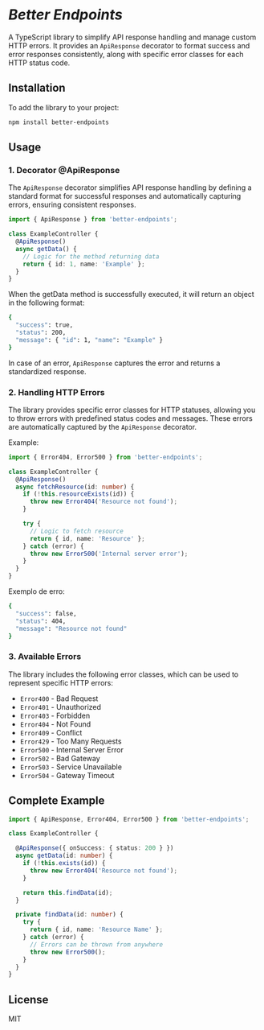   # _Better Endpoints_

A TypeScript library to simplify API response handling and manage custom HTTP errors. It provides an `ApiResponse` decorator to format success and error responses consistently, along with specific error classes for each HTTP status code.

## Installation

To add the library to your project:

```bash
npm install better-endpoints
```

## Usage

### 1. Decorator @ApiResponse

The `ApiResponse` decorator simplifies API response handling by defining a standard format for successful responses and automatically capturing errors, ensuring consistent responses.

```typescript
import { ApiResponse } from 'better-endpoints';

class ExampleController {
  @ApiResponse()
  async getData() {
    // Logic for the method returning data
    return { id: 1, name: 'Example' };
  }
}
```

When the getData method is successfully executed, it will return an object in the following format:

```bash
{
  "success": true,
  "status": 200,
  "message": { "id": 1, "name": "Example" }
}
```

In case of an error, `ApiResponse` captures the error and returns a standardized response.

### 2. Handling HTTP Errors
The library provides specific error classes for HTTP statuses, allowing you to throw errors with predefined status codes and messages. These errors are automatically captured by the `ApiResponse` decorator.

Example:

```typescript
import { Error404, Error500 } from 'better-endpoints';

class ExampleController {
  @ApiResponse()
  async fetchResource(id: number) {
    if (!this.resourceExists(id)) {
      throw new Error404('Resource not found');
    }

    try {
      // Logic to fetch resource
      return { id, name: 'Resource' };
    } catch (error) {
      throw new Error500('Internal server error');
    }
  }
}
```

Exemplo de erro:

```bash
{
  "success": false,
  "status": 404,
  "message": "Resource not found"
}
```

### 3. Available Errors
The library includes the following error classes, which can be used to represent specific HTTP errors:

- `Error400` - Bad Request
- `Error401` - Unauthorized
- `Error403` - Forbidden
- `Error404` - Not Found
- `Error409` - Conflict
- `Error429` - Too Many Requests
- `Error500` - Internal Server Error
- `Error502` - Bad Gateway
- `Error503` - Service Unavailable
- `Error504` - Gateway Timeout

## Complete Example

```typescript
import { ApiResponse, Error404, Error500 } from 'better-endpoints';

class ExampleController {

  @ApiResponse({ onSuccess: { status: 200 } })
  async getData(id: number) {
    if (!this.exists(id)) {
      throw new Error404('Resource not found');
    }

    return this.findData(id);
  }

  private findData(id: number) {
    try {
      return { id, name: 'Resource Name' };
    } catch (error) {
      // Errors can be thrown from anywhere
      throw new Error500();
    }
  }
}

```

## License
MIT